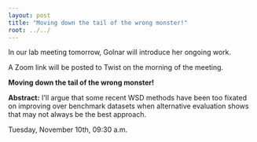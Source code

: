 ```yaml
---
layout: post
title: "Moving down the tail of the wrong monster!"
root: ../../
---
```

In our lab meeting tomorrow, Golnar will introduce her ongoing work.

A Zoom link will be posted to Twist on the morning of the meeting. 

**Moving down the tail of the wrong monster!**

**Abstract:**
I'll argue that some recent WSD methods have been too fixated on improving over benchmark datasets when alternative evaluation shows that may not always be the best approach.


Tuesday, November 10th, 09:30 a.m.
